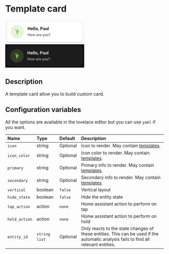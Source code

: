 # Template card

![Template light](../images/template-light.png)
![Template dark](../images/template-dark.png)

## Description

A template card allow you to build custom card.

## Configuration variables

All the options are available in the lovelace editor but you can use `yaml` if you want.

| Name          | Type            | Default  | Description                                                                                                                         |
| :------------ | :-------------- | :------- | :---------------------------------------------------------------------------------------------------------------------------------- |
| `icon`        | string          | Optional | Icon to render. May contain [templates](https://www.home-assistant.io/docs/configuration/templating/).                              |
| `icon_color`  | string          | Optional | Icon color to render. May contain [templates](https://www.home-assistant.io/docs/configuration/templating/).                        |
| `primary`     | string          | Optional | Primary info to render. May contain [templates](https://www.home-assistant.io/docs/configuration/templating/).                      |
| `secondary`   | string          | Optional | Secondary info to render. May contain [templates](https://www.home-assistant.io/docs/configuration/templating/).                    |
| `vertical`    | boolean         | `false`  | Vertical layout                                                                                                                     |
| `hide_state`  | boolean         | `false`  | Hide the entity state                                                                                                               |
| `tap_action`  | action          | `none`   | Home assistant action to perform on tap                                                                                             |
| `hold_action` | action          | `none`   | Home assistant action to perform on hold                                                                                            |
| `entity_id`   | `string` `list` | Optional | Only reacts to the state changes of these entities. This can be used if the automatic analysis fails to find all relevant entities. |
